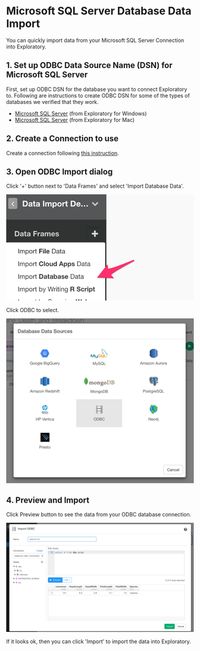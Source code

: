 # Microsoft SQL Server Database Data Import

You can quickly import data from your Microsoft SQL Server Connection into Exploratory.

## 1. Set up ODBC Data Source Name (DSN) for Microsoft SQL Server

First, set up ODBC DSN for the database you want to connect Exploratory to. Following are instructions to create ODBC DSN for some of the types of databases we verified that they work.

* [Microsoft SQL Server](https://community.exploratory.io/t/connecting-to-ms-sql-server-through-odbc-from-windows/341) (from Exploratory for Windows)
* [Microsoft SQL Server](https://community.exploratory.io/t/connecting-to-ms-sql-server-through-odbc-from-mac/339) (from Exploratory for Mac)

## 2. Create a Connection to use

Create a connection following [this instruction](connection.html).

## 3. Open ODBC Import dialog

Click '+' button next to 'Data Frames' and select 'Import Database Data'.

![](images/import-db.png)

Click ODBC to select.

![](images/select_odbc_datasource.png)


## 4. Preview and Import

Click Preview button to see the data from your ODBC database connection.

![](images/odbc_preview.png)

If it looks ok, then you can click 'Import' to import the data into Exploratory.
